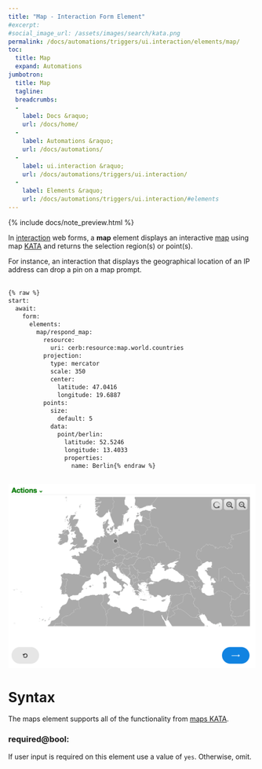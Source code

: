 ```yaml
---
title: "Map - Interaction Form Element"
#excerpt: 
#social_image_url: /assets/images/search/kata.png
permalink: /docs/automations/triggers/ui.interaction/elements/map/
toc:
  title: Map
  expand: Automations
jumbotron:
  title: Map
  tagline: 
  breadcrumbs:
  -
    label: Docs &raquo;
    url: /docs/home/
  -
    label: Automations &raquo;
    url: /docs/automations/
  -
    label: ui.interaction &raquo;
    url: /docs/automations/triggers/ui.interaction/
  -
    label: Elements &raquo;
    url: /docs/automations/triggers/ui.interaction/#elements
---
```


{% include docs/note_preview.html %}

In [interaction](/docs/automations/triggers/ui.interaction/) web forms, a **map** element displays an interactive [map](/docs/maps/) using map [KATA](/docs/kata/) and returns the selection region(s) or point(s).

For instance, an interaction that displays the geographical location of an IP address can drop a pin on a map prompt.

<pre>
<code class="language-cerb">
{% raw %}
start:
  await:
    form:
      elements:
        map/respond_map:
          resource:
            uri: cerb:resource:map.world.countries
          projection:
            type: mercator
            scale: 350
            center:
              latitude: 47.0416
              longitude: 19.6887
          points:
            size:
              default: 5
            data:
              point/berlin:
                latitude: 52.5246
                longitude: 13.4033
                properties:
                  name: Berlin{% endraw %}
</code>
</pre>

<div class="cerb-screenshot">
<img src="/assets/images/docs/automations/triggers/ui.interaction/elements/map.png" class="screenshot">
</div>

# Syntax

The maps element supports all of the functionality from [maps KATA](/docs/maps/#maps-kata).

### required@bool:

If user input is required on this element use a value of `yes`. Otherwise, omit.